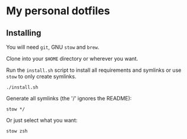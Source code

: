 # My personal dotfiles

## Installing

You will need `git`, GNU `stow` and `brew`.

Clone into your `$HOME` directory or wherever you want.

Run the `install.sh` script to install all requirements and symlinks or use `stow` to only create symlinks.

```
./install.sh
```

Generate all symlinks (the '/' ignores the README):

```
stow */
```

Or just select what you want:

```
stow zsh
```

